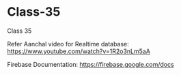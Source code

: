 # Class-35
Class 35

Refer Aanchal video for Realtime database:
https://www.youtube.com/watch?v=1R2o3nLm5aA

Firebase Documentation:
https://firebase.google.com/docs
